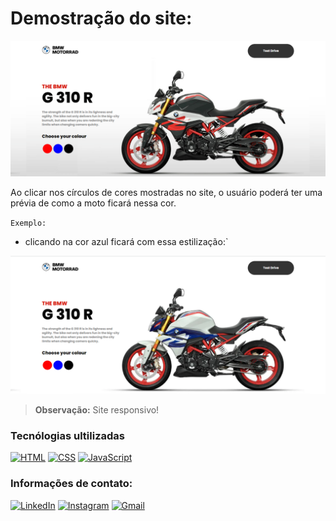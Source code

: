 # Demostração do site:

![Imagem Site](projeto/imagem1.png)

Ao clicar nos círculos de cores mostradas no site, o usuário poderá ter uma prévia de como a moto ficará nessa cor.

 `Exemplo:`
  - clicando na cor azul ficará com essa estilização:`

![Imagem Site](projeto/imagem2.png)

<blockquote>
    <p><strong>Observação:</strong> Site responsivo!</p>
</blockquote>

### Tecnólogias ultilizadas
[![HTML](https://img.shields.io/badge/HTML-FF5733?style=for-the-badge&logo=html5&logoColor=white)](https://developer.mozilla.org/en-US/docs/Web/HTML) [![CSS](https://img.shields.io/badge/CSS-2965f1?style=for-the-badge&logo=css3&logoColor=white)](https://developer.mozilla.org/en-US/docs/Web/CSS) [![JavaScript](https://img.shields.io/badge/JavaScript-F7DF1E?style=for-the-badge&logo=javascript&logoColor=black)](https://developer.mozilla.org/en-US/docs/Web/JavaScript)


### Informações de contato:

[![LinkedIn](https://img.shields.io/badge/LinkedIn-0077B5?style=for-the-badge&logo=linkedin&logoColor=white)](https://www.linkedin.com/in/luana-maria-desenvolvedora-front-end/) [![Instagram](https://img.shields.io/badge/-Instagram-%23E4405F?style=for-the-badge&logo=instagram&logoColor=white)](https://www.instagram.com/printf.luana._/) [![Gmail](https://img.shields.io/badge/Gmail-333333?style=for-the-badge&logo=gmail&logoColor=red)](mailto:luanamaria676l@gmail.com)

